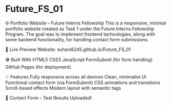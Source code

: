 # Future_FS_01
🌐 Portfolio Website – Future Interns Fellowship
This is a responsive, minimal portfolio website created as Task 1 under the Future Interns Fellowship Program. The goal was to implement frontend technologies, along with some backend functionality, for handling contact form submissions.

🔗 Live Preview
Website: suhani6245.github.io/Future_FS_01

🛠️ Built With
HTML5
CSS3
JavaScript
FormSubmit (for form handling)
GitHub Pages (for deployment)

✨ Features
Fully responsive across all devices
Clean, minimalist UI
Functional contact form (via FormSubmit)
CSS animations and transitions
Scroll-based effects
Modern layout with semantic tags

📩 Contact Form – Test Results Uploaded!
